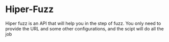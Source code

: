 # Hiper-Fuzz
Hiper fuzz is an API that will help you in the step of fuzz. You only need to provide the URL and some other configurations, and the scipt will do all the job
